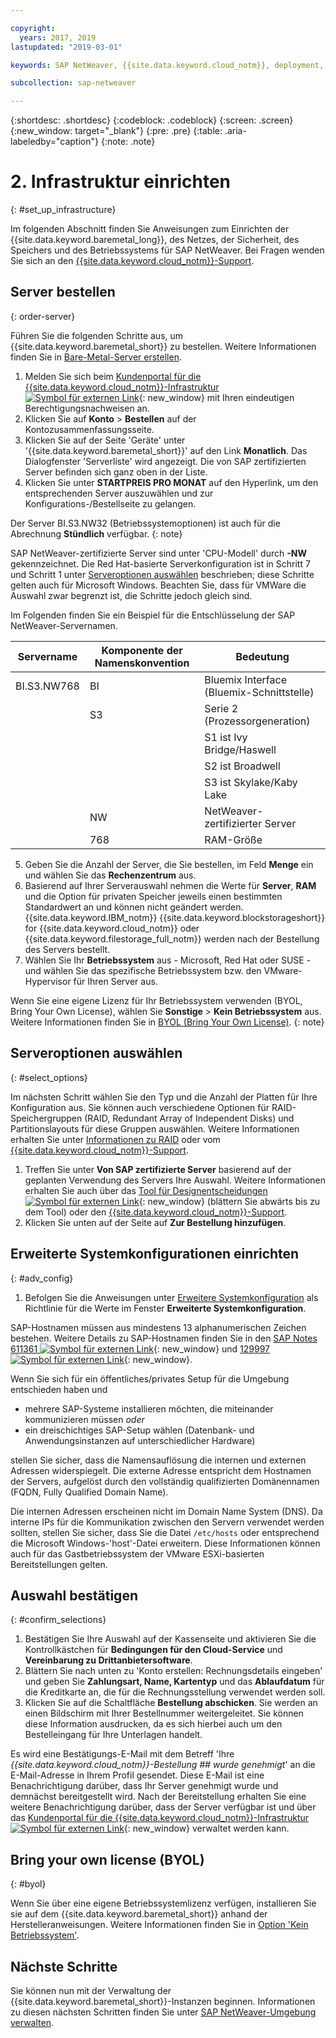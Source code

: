 ```yaml
---

copyright:
  years: 2017, 2019
lastupdated: "2019-03-01"

keywords: SAP NetWeaver, {{site.data.keyword.cloud_notm}}, deployment, BYOL, database

subcollection: sap-netweaver

---
```


{:shortdesc: .shortdesc}
{:codeblock: .codeblock}
{:screen: .screen}
{:new_window: target="_blank"}
{:pre: .pre}
{:table: .aria-labeledby="caption"}
{:note: .note}

# 2. Infrastruktur einrichten
{: #set_up_infrastructure}

Im folgenden Abschnitt finden Sie Anweisungen zum Einrichten der {{site.data.keyword.baremetal_long}}, des Netzes, der Sicherheit, des Speichers und des Betriebssystems für SAP NetWeaver. Bei Fragen wenden Sie sich an den [{{site.data.keyword.cloud_notm}}-Support](/docs/get-support?topic=get-support-getting-customer-support#getting-customer-support).

## Server bestellen
{: order-server}

Führen Sie die folgenden Schritte aus, um {{site.data.keyword.baremetal_short}} zu bestellen. Weitere Informationen finden Sie in [Bare-Metal-Server erstellen](/docs/bare-metal?topic=bare-metal-ordering-baremetal-server#ordering-baremetal-server).

1. Melden Sie sich beim [Kundenportal für die {{site.data.keyword.cloud_notm}}-Infrastruktur ![Symbol für externen Link](../../icons/launch-glyph.svg "Symbol für externen Link")](https://control.softlayer.com){: new_window} mit Ihren eindeutigen Berechtigungsnachweisen an. 
2. Klicken Sie auf **Konto** > **Bestellen** auf der Kontozusammenfassungsseite.
3. Klicken Sie auf der Seite 'Geräte' unter '{{site.data.keyword.baremetal_short}}' auf den Link **Monatlich**. Das Dialogfenster 'Serverliste' wird angezeigt. Die von SAP zertifizierten Server befinden sich ganz oben in der Liste. 
4. Klicken Sie unter **STARTPREIS PRO MONAT** auf den Hyperlink, um den entsprechenden Server auszuwählen und zur Konfigurations-/Bestellseite zu gelangen.

Der Server BI.S3.NW32 (Betriebssystemoptionen) ist auch für die Abrechnung **Stündlich** verfügbar.
{: note}

   SAP NetWeaver-zertifizierte Server sind unter 'CPU-Modell' durch **-NW** gekennzeichnet. Die Red Hat-basierte Serverkonfiguration ist in Schritt 7 und Schritt 1 unter [Serveroptionen auswählen](#select_options) beschrieben; diese Schritte gelten auch für Microsoft Windows. Beachten Sie, dass für VMWare die Auswahl zwar begrenzt ist, die Schritte jedoch gleich sind.

   Im Folgenden finden Sie ein Beispiel für die Entschlüsselung der SAP NetWeaver-Servernamen. 

| Servername  | Komponente der Namenskonvention | Bedeutung |
| --- | --- | --- |
| BI.S3.NW768 | BI | Bluemix Interface (Bluemix-Schnittstelle) |
| | S3 | Serie 2 (Prozessorgeneration) |
| | | S1 ist Ivy Bridge/Haswell |
| | | S2 ist Broadwell |
| | | S3 ist Skylake/Kaby Lake |
| | NW | NetWeaver-zertifizierter Server |
| | 768 | RAM-Größe |

5. Geben Sie die Anzahl der Server, die Sie bestellen, im Feld **Menge** ein und wählen Sie das **Rechenzentrum** aus.
6. Basierend auf Ihrer Serverauswahl nehmen die Werte für **Server**, **RAM** und die Option für privaten Speicher jeweils einen bestimmten Standardwert an und können nicht geändert werden. {{site.data.keyword.IBM_notm}} {{site.data.keyword.blockstorageshort}} for {{site.data.keyword.cloud_notm}} oder {{site.data.keyword.filestorage_full_notm}} werden nach der Bestellung des Servers bestellt. 
7. Wählen Sie Ihr **Betriebssystem** aus - Microsoft, Red Hat oder SUSE - und wählen Sie das spezifische Betriebssystem bzw. den VMware-Hypervisor für Ihren Server aus.

Wenn Sie eine eigene Lizenz für Ihr Betriebssystem verwenden (BYOL, Bring Your Own License), wählen Sie **Sonstige** > **Kein Betriebssystem** aus. Weitere Informationen finden Sie in [BYOL (Bring Your Own License)](#byol).
{: note}

## Serveroptionen auswählen
{: #select_options}

Im nächsten Schritt wählen Sie den Typ und die Anzahl der Platten für Ihre Konfiguration aus. Sie können auch verschiedene Optionen für RAID-Speichergruppen (RAID, Redundant Array of Independent Disks) und Partitionslayouts für diese Gruppen auswählen. Weitere Informationen erhalten Sie unter [Informationen zu RAID](/docs/bare-metal?topic=bare-metal-about-raid#about-raid) oder vom [{{site.data.keyword.cloud_notm}}-Support](/docs/get-support?topic=get-support-getting-customer-support#getting-customer-support).

1. Treffen Sie unter **Von SAP zertifizierte Server** basierend auf der geplanten Verwendung des Servers Ihre Auswahl. Weitere Informationen erhalten Sie auch über das [Tool für Designentscheidungen ![Symbol für externen Link](../../icons/launch-glyph.svg "Symbol für externen Link")](https://github.com/ibm-cloud-architecture/infrastructure-design-decision-tool){: new_window} (blättern Sie abwärts bis zu dem Tool) oder den [{{site.data.keyword.cloud_notm}}-Support](/docs/get-support?topic=get-support-getting-customer-support#getting-customer-support). 
2. Klicken Sie unten auf der Seite auf **Zur Bestellung hinzufügen**.

## Erweiterte Systemkonfigurationen einrichten
{: #adv_config}

1. Befolgen Sie die Anweisungen unter [Erweitere Systemkonfiguration](/docs/bare-metal?topic=bare-metal-ordering-baremetal-server#ordering-baremetal-server) als Richtlinie für die Werte im Fenster **Erweiterte Systemkonfiguration**.

SAP-Hostnamen müssen aus mindestens 13 alphanumerischen Zeichen bestehen. Weitere Details zu SAP-Hostnamen finden Sie in den [SAP Notes 611361 ![Symbol für externen Link](../../icons/launch-glyph.svg "Symbol für externen Link")](https://launchpad.support.sap.com/#/611361){: new_window} und [129997 ![Symbol für externen Link](../../icons/launch-glyph.svg "Symbol für externen Link")](https://launchpad.support.sap.com/#/129997){: new_window}. 

Wenn Sie sich für ein öffentliches/privates Setup für die Umgebung entschieden haben und
  * mehrere SAP-Systeme installieren möchten, die miteinander kommunizieren müssen *oder*
  * ein dreischichtiges SAP-Setup wählen (Datenbank- und Anwendungsinstanzen auf unterschiedlicher Hardware)

stellen Sie sicher, dass die Namensauflösung die internen und externen Adressen widerspiegelt. Die externe Adresse entspricht dem Hostnamen der Servers, aufgelöst durch den vollständig qualifizierten Domänennamen (FQDN, Fully Qualified Domain Name).

Die internen Adressen erscheinen nicht im Domain Name System (DNS). Da interne IPs für die Kommunikation zwischen den Servern verwendet werden sollten, stellen Sie sicher, dass Sie die Datei `/etc/hosts` oder entsprechend die Microsoft Windows-'host'-Datei erweitern. Diese Informationen können auch für das Gastbetriebssystem der VMware ESXi-basierten Bereitstellungen gelten.

## Auswahl bestätigen
{: #confirm_selections}

1. Bestätigen Sie Ihre Auswahl auf der Kassenseite und aktivieren Sie die Kontrollkästchen für **Bedingungen für den Cloud-Service** und **Vereinbarung zu Drittanbietersoftware**.
2. Blättern Sie nach unten zu 'Konto erstellen: Rechnungsdetails eingeben' und geben Sie **Zahlungsart, Name, Kartentyp** und das **Ablaufdatum** für die Kreditkarte an, die für die Rechnungsstellung verwendet werden soll.
3. Klicken Sie auf die Schaltfläche **Bestellung abschicken**. Sie werden an einen Bildschirm mit Ihrer Bestellnummer weitergeleitet. Sie können diese Information ausdrucken, da es sich hierbei auch um den Bestelleingang für Ihre Unterlagen handelt.

Es wird eine Bestätigungs-E-Mail mit dem Betreff 'Ihre _{{site.data.keyword.cloud_notm}}-Bestellung ## wurde genehmigt_' an die E-Mail-Adresse in Ihrem Profil gesendet. Diese E-Mail ist eine Benachrichtigung darüber, dass Ihr Server genehmigt wurde und demnächst bereitgestellt wird. Nach der Bereitstellung erhalten Sie eine weitere Benachrichtigung darüber, dass der Server verfügbar ist und über das [Kundenportal für die {{site.data.keyword.cloud_notm}}-Infrastruktur ![Symbol für externen Link](../../icons/launch-glyph.svg "Symbol für externen Link")](https://control.softlayer.com){: new_window} verwaltet werden kann. 

## Bring your own license (BYOL)
{: #byol}

Wenn Sie über eine eigene Betriebssystemlizenz verfügen, installieren Sie sie auf dem {{site.data.keyword.baremetal_short}} anhand der Herstelleranweisungen. Weitere Informationen finden Sie in [Option 'Kein Betriebssystem'](/docs/bare-metal?topic=bare-metal-how-to-install-an-operating-system-on-a-no-os-server-#how-to-install-an-operating-system-on-a-no-os-server-).

## Nächste Schritte

Sie können nun mit der Verwaltung der {{site.data.keyword.baremetal_short}}-Instanzen beginnen. Informationen zu diesen nächsten Schritten finden Sie unter [SAP NetWeaver-Umgebung verwalten](/docs/infrastructure/sap-netweaver?topic=sap-netweaver-manage_environment#manage_environment).
